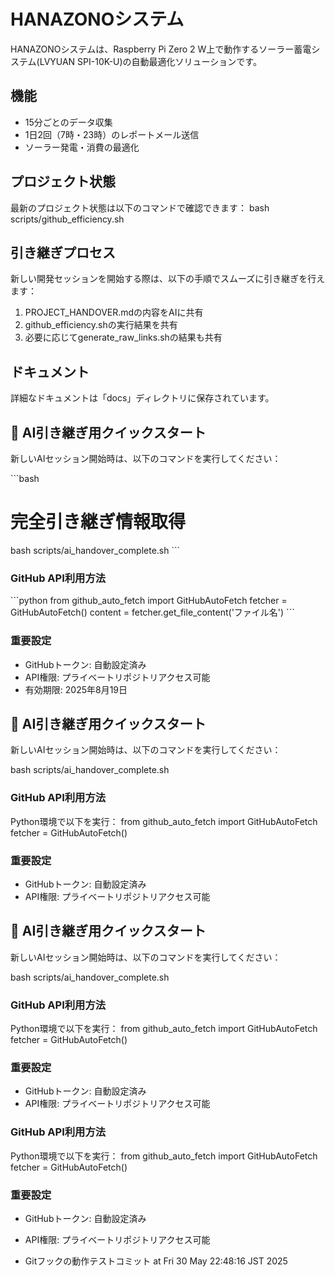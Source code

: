 # HANAZONOシステム

HANAZONOシステムは、Raspberry Pi Zero 2 W上で動作するソーラー蓄電システム(LVYUAN SPI-10K-U)の自動最適化ソリューションです。

## 機能
- 15分ごとのデータ収集
- 1日2回（7時・23時）のレポートメール送信
- ソーラー発電・消費の最適化

## プロジェクト状態
最新のプロジェクト状態は以下のコマンドで確認できます：
bash scripts/github_efficiency.sh


## 引き継ぎプロセス
新しい開発セッションを開始する際は、以下の手順でスムーズに引き継ぎを行えます：
1. PROJECT_HANDOVER.mdの内容をAIに共有
2. github_efficiency.shの実行結果を共有
3. 必要に応じてgenerate_raw_links.shの結果も共有

## ドキュメント
詳細なドキュメントは「docs」ディレクトリに保存されています。

## 🤖 AI引き継ぎ用クイックスタート

新しいAIセッション開始時は、以下のコマンドを実行してください：

\`\`\`bash
# 完全引き継ぎ情報取得
bash scripts/ai_handover_complete.sh
\`\`\`

### GitHub API利用方法
\`\`\`python
from github_auto_fetch import GitHubAutoFetch
fetcher = GitHubAutoFetch()
content = fetcher.get_file_content('ファイル名')
\`\`\`

### 重要設定
- GitHubトークン: 自動設定済み
- API権限: プライベートリポジトリアクセス可能
- 有効期限: 2025年8月19日

## 🤖 AI引き継ぎ用クイックスタート

新しいAIセッション開始時は、以下のコマンドを実行してください：

bash scripts/ai_handover_complete.sh

### GitHub API利用方法
Python環境で以下を実行：
from github_auto_fetch import GitHubAutoFetch
fetcher = GitHubAutoFetch()

### 重要設定
- GitHubトークン: 自動設定済み
- API権限: プライベートリポジトリアクセス可能

## 🤖 AI引き継ぎ用クイックスタート

新しいAIセッション開始時は、以下のコマンドを実行してください：

bash scripts/ai_handover_complete.sh

### GitHub API利用方法
Python環境で以下を実行：
from github_auto_fetch import GitHubAutoFetch
fetcher = GitHubAutoFetch()

### 重要設定
- GitHubトークン: 自動設定済み
- API権限: プライベートリポジトリアクセス可能

### GitHub API利用方法
Python環境で以下を実行：
from github_auto_fetch import GitHubAutoFetch
fetcher = GitHubAutoFetch()

### 重要設定
- GitHubトークン: 自動設定済み
- API権限: プライベートリポジトリアクセス可能

- Gitフックの動作テストコミット at Fri 30 May 22:48:16 JST 2025
